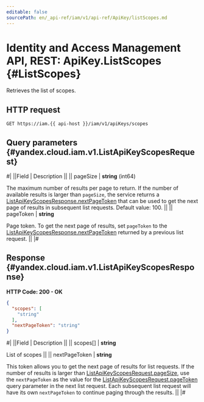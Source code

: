 ```yaml
---
editable: false
sourcePath: en/_api-ref/iam/v1/api-ref/ApiKey/listScopes.md
---
```


# Identity and Access Management API, REST: ApiKey.ListScopes {#ListScopes}

Retrieves the list of scopes.

## HTTP request

```
GET https://iam.{{ api-host }}/iam/v1/apiKeys/scopes
```

## Query parameters {#yandex.cloud.iam.v1.ListApiKeyScopesRequest}

#|
||Field | Description ||
|| pageSize | **string** (int64)

The maximum number of results per page to return. If the number of available
results is larger than `pageSize`,
the service returns a [ListApiKeyScopesResponse.nextPageToken](#yandex.cloud.iam.v1.ListApiKeyScopesResponse)
that can be used to get the next page of results in subsequent list requests.
Default value: 100. ||
|| pageToken | **string**

Page token. To get the next page of results, set `pageToken` to the
[ListApiKeyScopesResponse.nextPageToken](#yandex.cloud.iam.v1.ListApiKeyScopesResponse) returned by a previous list request. ||
|#

## Response {#yandex.cloud.iam.v1.ListApiKeyScopesResponse}

**HTTP Code: 200 - OK**

```json
{
  "scopes": [
    "string"
  ],
  "nextPageToken": "string"
}
```

#|
||Field | Description ||
|| scopes[] | **string**

List of scopes ||
|| nextPageToken | **string**

This token allows you to get the next page of results for list requests. If the number of results
is larger than [ListApiKeyScopesRequest.pageSize](#yandex.cloud.iam.v1.ListApiKeyScopesRequest), use the `nextPageToken` as the value
for the [ListApiKeyScopesRequest.pageToken](#yandex.cloud.iam.v1.ListApiKeyScopesRequest) query parameter in the next list request.
Each subsequent list request will have its own `nextPageToken` to continue paging through the results. ||
|#